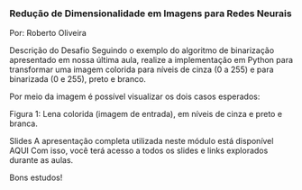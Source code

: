 ### Redução de Dimensionalidade em Imagens para Redes Neurais
Por: Roberto Oliveira

Descrição do Desafio
Seguindo o exemplo do algoritmo de binarização apresentado em nossa última aula, realize a implementação em Python para transformar uma imagem colorida para níveis de cinza (0 a 255) e para binarizada (0 e 255), preto e branco.  

 

Por meio da imagem é possível visualizar os dois casos esperados: 

 
Figura 1: Lena colorida (imagem de entrada), em níveis de cinza e preto e branca. 

 

Slides
A apresentação completa utilizada neste módulo está disponível AQUI
Com isso, você terá acesso a todos os slides e links explorados durante as aulas.

Bons estudos! 